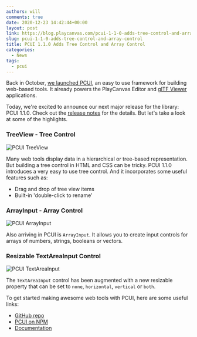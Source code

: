 ```yaml
---
authors: will
comments: true
date: 2020-12-23 14:42:44+00:00
layout: post
link: https://blog.playcanvas.com/pcui-1-1-0-adds-tree-control-and-array-control/
slug: pcui-1-1-0-adds-tree-control-and-array-control
title: PCUI 1.1.0 Adds Tree Control and Array Control
categories:
  - News
tags:
  - pcui
---
```


Back in October, [we launched PCUI](https://blog.playcanvas.com/introducing-pcui-an-open-source-ui-framework-for-the-web/), an easy to use framework for building web-based tools. It already powers the PlayCanvas Editor and [glTF Viewer](https://playcanvas.com/viewer) applications.

Today, we're excited to announce our next major release for the library: PCUI 1.1.0. Check out the [release notes](https://github.com/playcanvas/pcui/releases/tag/v1.1.0) for the details. But let's take a look at some of the highlights.

### TreeView - Tree Control

![PCUI TreeView](/img/pcui-treeview.gif)

Many web tools display data in a hierarchical or tree-based representation. But building a tree control in HTML and CSS can be tricky. PCUI 1.1.0 introduces a very easy to use tree control. And it incorporates some useful features such as:

- Drag and drop of tree view items
- Built-in 'double-click to rename'

### ArrayInput - Array Control

![PCUI ArrayInput](/img/pcui-arrayinput.gif)

Also arriving in PCUI is `ArrayInput`. It allows you to create input controls for arrays of numbers, strings, booleans or vectors.

### Resizable TextAreaInput Control

![PCUI TextAreaInput](/img/pcui-textareainput.gif)

The `TextAreaInput` control has been augmented with a new resizable property that can be set to `none`, `horizontal`, `vertical` or `both`.

To get started making awesome web tools with PCUI, here are some useful links:

- [GitHub repo](https://github.com/playcanvas/pcui)
- [PCUI on NPM](https://www.npmjs.com/package/@playcanvas/pcui)
- [Documentation](https://playcanvas.github.io/pcui/)
